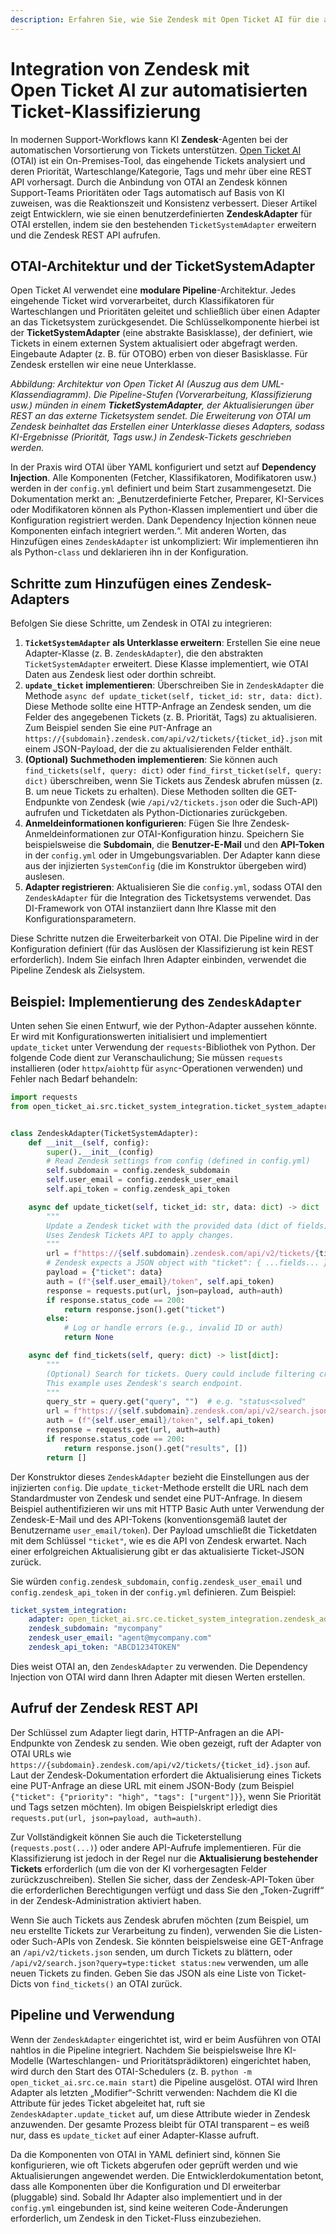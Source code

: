 ```yaml
---
description: Erfahren Sie, wie Sie Zendesk mit Open Ticket AI für die automatische Ticket-Klassifizierung integrieren. Diese Anleitung zeigt Entwicklern, wie sie einen benutzerdefinierten Python-Adapter erstellen, um Tickets mithilfe der Zendesk REST API automatisch nach Priorität und Tags zu sortieren und so die Effizienz des Supports zu verbessern.
---
```

# Integration von Zendesk mit Open Ticket AI zur automatisierten Ticket-Klassifizierung

In modernen Support-Workflows kann KI **Zendesk**-Agenten bei der automatischen Vorsortierung von Tickets unterstützen. [Open Ticket AI](https://ticket-classification.softoft.de) (OTAI) ist ein On-Premises-Tool, das eingehende Tickets analysiert und deren Priorität, Warteschlange/Kategorie, Tags und mehr über eine REST API vorhersagt. Durch die Anbindung von OTAI an Zendesk können Support-Teams Prioritäten oder Tags automatisch auf Basis von KI zuweisen, was die Reaktionszeit und Konsistenz verbessert. Dieser Artikel zeigt Entwicklern, wie sie einen benutzerdefinierten **ZendeskAdapter** für OTAI erstellen, indem sie den bestehenden `TicketSystemAdapter` erweitern und die Zendesk REST API aufrufen.

## OTAI-Architektur und der TicketSystemAdapter

Open Ticket AI verwendet eine **modulare Pipeline**-Architektur. Jedes eingehende Ticket wird vorverarbeitet, durch Klassifikatoren für Warteschlangen und Prioritäten geleitet und schließlich über einen Adapter an das Ticketsystem zurückgesendet. Die Schlüsselkomponente hierbei ist der **TicketSystemAdapter** (eine abstrakte Basisklasse), der definiert, wie Tickets in einem externen System aktualisiert oder abgefragt werden. Eingebaute Adapter (z. B. für OTOBO) erben von dieser Basisklasse. Für Zendesk erstellen wir eine neue Unterklasse.

&#x20;*Abbildung: Architektur von Open Ticket AI (Auszug aus dem UML-Klassendiagramm). Die Pipeline-Stufen (Vorverarbeitung, Klassifizierung usw.) münden in einem **TicketSystemAdapter**, der Aktualisierungen über REST an das externe Ticketsystem sendet. Die Erweiterung von OTAI um Zendesk beinhaltet das Erstellen einer Unterklasse dieses Adapters, sodass KI-Ergebnisse (Priorität, Tags usw.) in Zendesk-Tickets geschrieben werden.*

In der Praxis wird OTAI über YAML konfiguriert und setzt auf **Dependency Injection**. Alle Komponenten (Fetcher, Klassifikatoren, Modifikatoren usw.) werden in der `config.yml` definiert und beim Start zusammengesetzt. Die Dokumentation merkt an: „Benutzerdefinierte Fetcher, Preparer, KI-Services oder Modifikatoren können als Python-Klassen implementiert und über die Konfiguration registriert werden. Dank Dependency Injection können neue Komponenten einfach integriert werden.“. Mit anderen Worten, das Hinzufügen eines `ZendeskAdapter` ist unkompliziert: Wir implementieren ihn als Python-`class` und deklarieren ihn in der Konfiguration.

## Schritte zum Hinzufügen eines Zendesk-Adapters

Befolgen Sie diese Schritte, um Zendesk in OTAI zu integrieren:

1. **`TicketSystemAdapter` als Unterklasse erweitern**: Erstellen Sie eine neue Adapter-Klasse (z. B. `ZendeskAdapter`), die den abstrakten `TicketSystemAdapter` erweitert. Diese Klasse implementiert, wie OTAI Daten aus Zendesk liest oder dorthin schreibt.
2. **`update_ticket` implementieren**: Überschreiben Sie in `ZendeskAdapter` die Methode `async def update_ticket(self, ticket_id: str, data: dict)`. Diese Methode sollte eine HTTP-Anfrage an Zendesk senden, um die Felder des angegebenen Tickets (z. B. Priorität, Tags) zu aktualisieren. Zum Beispiel senden Sie eine `PUT`-Anfrage an `https://{subdomain}.zendesk.com/api/v2/tickets/{ticket_id}.json` mit einem JSON-Payload, der die zu aktualisierenden Felder enthält.
3. **(Optional) Suchmethoden implementieren**: Sie können auch `find_tickets(self, query: dict)` oder `find_first_ticket(self, query: dict)` überschreiben, wenn Sie Tickets aus Zendesk abrufen müssen (z. B. um neue Tickets zu erhalten). Diese Methoden sollten die GET-Endpunkte von Zendesk (wie `/api/v2/tickets.json` oder die Such-API) aufrufen und Ticketdaten als Python-Dictionaries zurückgeben.
4. **Anmeldeinformationen konfigurieren**: Fügen Sie Ihre Zendesk-Anmeldeinformationen zur OTAI-Konfiguration hinzu. Speichern Sie beispielsweise die **Subdomain**, die **Benutzer-E-Mail** und den **API-Token** in der `config.yml` oder in Umgebungsvariablen. Der Adapter kann diese aus der injizierten `SystemConfig` (die im Konstruktor übergeben wird) auslesen.
5. **Adapter registrieren**: Aktualisieren Sie die `config.yml`, sodass OTAI den `ZendeskAdapter` für die Integration des Ticketsystems verwendet. Das DI-Framework von OTAI instanziiert dann Ihre Klasse mit den Konfigurationsparametern.

Diese Schritte nutzen die Erweiterbarkeit von OTAI. Die Pipeline wird in der Konfiguration definiert (für das Auslösen der Klassifizierung ist kein REST erforderlich). Indem Sie einfach Ihren Adapter einbinden, verwendet die Pipeline Zendesk als Zielsystem.

## Beispiel: Implementierung des `ZendeskAdapter`

Unten sehen Sie einen Entwurf, wie der Python-Adapter aussehen könnte. Er wird mit Konfigurationswerten initialisiert und implementiert `update_ticket` unter Verwendung der `requests`-Bibliothek von Python. Der folgende Code dient zur Veranschaulichung; Sie müssen `requests` installieren (oder `httpx`/`aiohttp` für `async`-Operationen verwenden) und Fehler nach Bedarf behandeln:

```python
import requests
from open_ticket_ai.src.ticket_system_integration.ticket_system_adapter import TicketSystemAdapter


class ZendeskAdapter(TicketSystemAdapter):
    def __init__(self, config):
        super().__init__(config)
        # Read Zendesk settings from config (defined in config.yml)
        self.subdomain = config.zendesk_subdomain
        self.user_email = config.zendesk_user_email
        self.api_token = config.zendesk_api_token

    async def update_ticket(self, ticket_id: str, data: dict) -> dict | None:
        """
        Update a Zendesk ticket with the provided data (dict of fields).
        Uses Zendesk Tickets API to apply changes.
        """
        url = f"https://{self.subdomain}.zendesk.com/api/v2/tickets/{ticket_id}.json"
        # Zendesk expects a JSON object with "ticket": { ...fields... }
        payload = {"ticket": data}
        auth = (f"{self.user_email}/token", self.api_token)
        response = requests.put(url, json=payload, auth=auth)
        if response.status_code == 200:
            return response.json().get("ticket")
        else:
            # Log or handle errors (e.g., invalid ID or auth)
            return None

    async def find_tickets(self, query: dict) -> list[dict]:
        """
        (Optional) Search for tickets. Query could include filtering criteria.
        This example uses Zendesk's search endpoint.
        """
        query_str = query.get("query", "")  # e.g. "status<solved"
        url = f"https://{self.subdomain}.zendesk.com/api/v2/search.json?query={query_str}"
        auth = (f"{self.user_email}/token", self.api_token)
        response = requests.get(url, auth=auth)
        if response.status_code == 200:
            return response.json().get("results", [])
        return []
```

Der Konstruktor dieses `ZendeskAdapter` bezieht die Einstellungen aus der injizierten `config`. Die `update_ticket`-Methode erstellt die URL nach dem Standardmuster von Zendesk und sendet eine PUT-Anfrage. In diesem Beispiel authentifizieren wir uns mit HTTP Basic Auth unter Verwendung der Zendesk-E-Mail und des API-Tokens (konventionsgemäß lautet der Benutzername `user_email/token`). Der Payload umschließt die Ticketdaten mit dem Schlüssel `"ticket"`, wie es die API von Zendesk erwartet. Nach einer erfolgreichen Aktualisierung gibt er das aktualisierte Ticket-JSON zurück.

Sie würden `config.zendesk_subdomain`, `config.zendesk_user_email` und `config.zendesk_api_token` in der `config.yml` definieren. Zum Beispiel:

```yaml
ticket_system_integration:
    adapter: open_ticket_ai.src.ce.ticket_system_integration.zendesk_adapter.ZendeskAdapter
    zendesk_subdomain: "mycompany"
    zendesk_user_email: "agent@mycompany.com"
    zendesk_api_token: "ABCD1234TOKEN"
```

Dies weist OTAI an, den `ZendeskAdapter` zu verwenden. Die Dependency Injection von OTAI wird dann Ihren Adapter mit diesen Werten erstellen.

## Aufruf der Zendesk REST API

Der Schlüssel zum Adapter liegt darin, HTTP-Anfragen an die API-Endpunkte von Zendesk zu senden. Wie oben gezeigt, ruft der Adapter von OTAI URLs wie `https://{subdomain}.zendesk.com/api/v2/tickets/{ticket_id}.json` auf. Laut der Zendesk-Dokumentation erfordert die Aktualisierung eines Tickets eine PUT-Anfrage an diese URL mit einem JSON-Body (zum Beispiel `{"ticket": {"priority": "high", "tags": ["urgent"]}}`, wenn Sie Priorität und Tags setzen möchten). Im obigen Beispielskript erledigt dies `requests.put(url, json=payload, auth=auth)`.

Zur Vollständigkeit können Sie auch die Ticketerstellung (`requests.post(...)`) oder andere API-Aufrufe implementieren. Für die Klassifizierung ist jedoch in der Regel nur die **Aktualisierung bestehender Tickets** erforderlich (um die von der KI vorhergesagten Felder zurückzuschreiben). Stellen Sie sicher, dass der Zendesk-API-Token über die erforderlichen Berechtigungen verfügt und dass Sie den „Token-Zugriff“ in der Zendesk-Administration aktiviert haben.

Wenn Sie auch Tickets aus Zendesk abrufen möchten (zum Beispiel, um neu erstellte Tickets zur Verarbeitung zu finden), verwenden Sie die Listen- oder Such-APIs von Zendesk. Sie könnten beispielsweise eine GET-Anfrage an `/api/v2/tickets.json` senden, um durch Tickets zu blättern, oder `/api/v2/search.json?query=type:ticket status:new` verwenden, um alle neuen Tickets zu finden. Geben Sie das JSON als eine Liste von Ticket-Dicts von `find_tickets()` an OTAI zurück.

## Pipeline und Verwendung

Wenn der `ZendeskAdapter` eingerichtet ist, wird er beim Ausführen von OTAI nahtlos in die Pipeline integriert. Nachdem Sie beispielsweise Ihre KI-Modelle (Warteschlangen- und Prioritätsprädiktoren) eingerichtet haben, wird durch den Start des OTAI-Schedulers (z. B. `python -m open_ticket_ai.src.ce.main start`) die Pipeline ausgelöst. OTAI wird Ihren Adapter als letzten „Modifier“-Schritt verwenden: Nachdem die KI die Attribute für jedes Ticket abgeleitet hat, ruft sie `ZendeskAdapter.update_ticket` auf, um diese Attribute wieder in Zendesk anzuwenden. Der gesamte Prozess bleibt für OTAI transparent – es weiß nur, dass es `update_ticket` auf einer Adapter-Klasse aufruft.

Da die Komponenten von OTAI in YAML definiert sind, können Sie konfigurieren, wie oft Tickets abgerufen oder geprüft werden und wie Aktualisierungen angewendet werden. Die Entwicklerdokumentation betont, dass alle Komponenten über die Konfiguration und DI erweiterbar (pluggable) sind. Sobald Ihr Adapter also implementiert und in der `config.yml` eingebunden ist, sind keine weiteren Code-Änderungen erforderlich, um Zendesk in den Ticket-Fluss einzubeziehen.